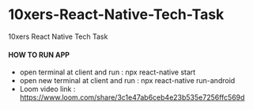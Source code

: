 # 10xers-React-Native-Tech-Task
10xers React Native Tech Task

#### HOW TO RUN APP
- open terminal at client and run : npx react-native start
- open new terminal at client and run : npx react-native run-android
- Loom video link : https://www.loom.com/share/3c1e47ab6ceb4e23b535e7256ffc569d